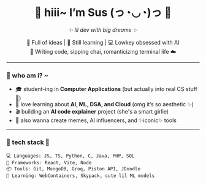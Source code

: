 <h1 align="center">🌸 hiii~ I’m Sus (っ◔◡◔)っ 💖</h1>
<p align="center"><i>✨ lil dev with big dreams ✨</i></p>

<p align="center">
  🧠 Full of ideas | 🐣 Still learning | 💻 Lowkey obsessed with AI<br>
  🍓 Writing code, sipping chai, romanticizing terminal life ☁️
</p>

---

### 💌 who am i? ~
- 🎓 student-ing in **Computer Applications** (but actually into real CS stuff 👀)
- 🤍 love learning about **AI, ML, DSA, and Cloud** (omg it’s so aesthetic ✨)
- 🎬 building an **AI code explainer** project (she's a smart girlie)
- 🌈 also wanna create memes, AI influencers, and ✨iconic✨ tools

---

### 🧸 tech stack 🍰
```kawaii
💻 Languages: JS, TS, Python, C, Java, PHP, SQL
🎀 Frameworks: React, Vite, Node
📦 Tools: Git, MongoDB, Groq, Piston API, JDoodle
🌸 Learning: WebContainers, Skypack, cute lil ML models
